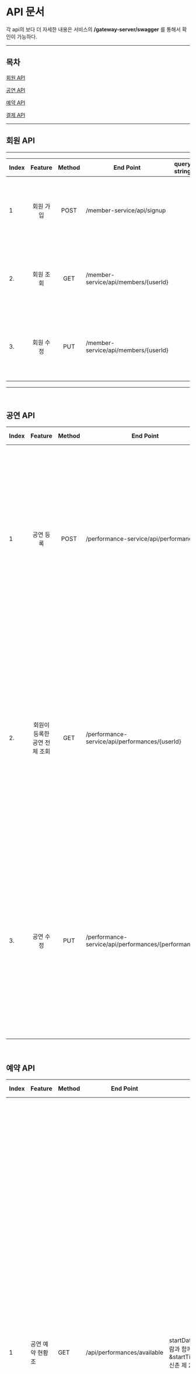# **API 문서**

각 api의 보다 더 자세한 내용은 서비스의 **/gateway-server/swagger** 를 통해서 확인이 가능하다.

---

## 목차

[회원 API](#회원-api)

[공연 API](#공연-api)

[예약 API]()

[결제 API]()

---

## 회원 API

---

| Index |  Feature  | Method | End Point                            | query string | Request Body                                                                                                                          | Response Body                                                                                                         |
| ----- | :-------: | :----: | ------------------------------------ | ------------ | ------------------------------------------------------------------------------------------------------------------------------------- | --------------------------------------------------------------------------------------------------------------------- |
| 1     | 회원 가입 |  POST  | /member-service/api/signup           |              | {<br>"userId": "string",<br>"username": "string",<br>"password":"string",<br>"phoneNum": "010-496-4055",<br> "address": "string"<br>} | code : 201                                                                                                            |
| 2.    | 회원 조회 |  GET   | /member-service/api/members/{userId} |              |                                                                                                                                       | code : 200 <br>{<br>"userId": "string",<br>"phoneNum": "string",<br>"username": "string","address": "string"<br>}     |
| 3.    | 회원 수정 |  PUT   | /member-service/api/members/{userId} |              | {<br>"userId": "string",<br>"phoneNum": "95-464-5765",<br>"username": "string"<br>"address": "string"<br>}                            | code : 200 <br>{<br>"userId": "string",<br>"phoneNum": "string",<br>"username": "string",<br>"address": "string"<br>} |

---

<br>

## 공연 API

| Index |           Feature            | Method | End Point                                             | query string | Request Body                                                                                                                                                                                                                                                                                                                                                                                                                                       | Response Body                                                                                                                                                                                                                                                                                                                                                                                                                                                            |
| ----- | :--------------------------: | :----: | ----------------------------------------------------- | ------------ | -------------------------------------------------------------------------------------------------------------------------------------------------------------------------------------------------------------------------------------------------------------------------------------------------------------------------------------------------------------------------------------------------------------------------------------------------- | ------------------------------------------------------------------------------------------------------------------------------------------------------------------------------------------------------------------------------------------------------------------------------------------------------------------------------------------------------------------------------------------------------------------------------------------------------------------------ |
| 1     |          공연 등록           |  POST  | /performance-service/api/performances                 |              | {<br>"performanceId": 0,<br>"userId": "test",<br>"performanceName": "오페라의 유령",<br>"performanceStartDate": "2024-01-01",<br>"performanceEndDate": "2024-01-01",<br>"performanceType": "THEATER",<br>"audienceCount": 100,<br>"price": 10000,<br>"contactPhoneNum": "010-1234-1234",<br>"contactPersonName": "홍길동",<br>"performanceInfo": "끝까지 간다....",<br>"performancePlace": "홍대 시네마",<br>"performanceTimes": "[15:00]"<br>}    | code : 201                                                                                                                                                                                                                                                                                                                                                                                                                                                               |
| 2.    | 회원이 등록한 공연 전체 조회 |  GET   | /performance-service/api/performances/{userId}        |              |                                                                                                                                                                                                                                                                                                                                                                                                                                                    | code : 200 <br>[<br>{<br>"performanceId": 0,<br>"userId": "test",<br>"performanceName": "오페라의 유령",<br>"performanceStartDate": "2024-01-01",<br>"performanceEndDate": "2024-01-01",<br>"performanceType": "THEATER",<br>"audienceCount": 100,<br>"price": 10000,<br>"contactPhoneNum": "010-1234-1234",<br>"contactPersonName": "홍길동",<br>"performanceInfo": "끝까지 간다....",<br>"performancePlace": "홍대 시네마",<br>"performanceTimes": "[15:00]"<br>}<br>] |
| 3.    |          공연 수정           |  PUT   | /performance-service/api/performances/{performanceId} |              | <br>{"performanceId": 0,<br>"userId": "test",<br>"performanceName":<br>"오페라의 유령",<br>"performanceStartDate": "2024-01-01",<br>"performanceEndDate": "2024-01-01",<br>"performanceType": "THEATER",<br>"audienceCount": 100,<br>"price": 10000,<br>"contactPhoneNum": "010-1234-1234",<br>"contactPersonName": "홍길동",<br>"performanceInfo": "끝까지 간다....",<br>"performancePlace": "홍대 시네마",<br>"performanceTimes": "[15:00]"<br>} | code : 200<br>{<br>"performanceId": 0,<br>"userId": "test",<br>"performanceName": "오페라의 유령",<br>"performanceStartDate": "2024-01-01",<br>"performanceEndDate": "2024-01-01",<br>"performanceType": "THEATER",<br>"audienceCount": 100,<br>"price": 10000,<br>"contactPhoneNum": "010-1234-1234",<br>"contactPersonName": "홍길동",<br>"performanceInfo": "끝까지 간다....",<br>"performancePlace": "홍대 시네마",<br>"performanceTimes": "[15:00]"<br>}            |

<br>

## 예약 API

| Index | Feature           | Method | End Point                   | query string                                                                                                                                     | Request Body | Response Body                                                                                                                                                                                                                                                                                                                                                                                                                                                                                                                                                                                                                                                                                                                                                                                                                                                                                                                                                                                                                                                     |
| ----- | ----------------- | ------ | --------------------------- | ------------------------------------------------------------------------------------------------------------------------------------------------ | ------------ | ----------------------------------------------------------------------------------------------------------------------------------------------------------------------------------------------------------------------------------------------------------------------------------------------------------------------------------------------------------------------------------------------------------------------------------------------------------------------------------------------------------------------------------------------------------------------------------------------------------------------------------------------------------------------------------------------------------------------------------------------------------------------------------------------------------------------------------------------------------------------------------------------------------------------------------------------------------------------------------------------------------------------------------------------------------------- |
| 1     | 공연 예약 현황 조 | GET    | /api/performances/available | startDate=2023-06-01&endDate=2025-01-01&name=바람과 함께 사라지다&startTime=11:00&endTime=13:00&type=MUSICAL&place=신촌 제 2 극장&page=1&size=15 |              | {<br>"content": [<br>{<br>"name": "바람과 함께 사라지다다",<br>"info": "임꺽정의 생애",<br>"type": "뮤지컬",<br>"place": "신촌 제 2 극장",<br>"contactPhoneNum": "010-1234-2345",<br>"contactPersonName": "임꺽정",<br>"price": 14000,<br>"schedules": [<br>{<br> "startDate": "2023-06-01",<br>"endDate": "2023-10-01",<br>"startTime": "13:00:00",<br> "remainingSeats": 140,<br>"availableSeats": 140<br> },<br>{<br>"startDate": "2023-06-01",<br>"endDate": "2023-10-01",<br>"startTime": "11:00:00",<br> "remainingSeats": 140,<br>"availableSeats": 140<br>}<br>],<br> "available": true<br>}<br>],<br> "pageable": {<br>"sort": {<br>"empty": true,<br> "sorted": false,<br>"unsorted": true<br> },<br>"offset": 0,<br>"pageNumber": 0,<br>"pageSize": 20,<br>"paged": true,<br>"unpaged": false<br>},<br> "last": true,<br>"totalElements": 1,<br>"totalPages": 1,<br>"size": 20,<br>"number": 0,<br>"sort": {<br>"empty": true,<br> "sorted": false,<br>"unsorted": true<br> },<br>"first": true,<br>"numberOfElements": 1,<br>"empty": false<br>} <br> |

---

# Before

## 1. 회원 서비스

    회원가입, 로그인, 로그아웃, 회원정보 수정, 조회, 회원 탈퇴

### 회원 API

- POST /member-service/api/signup: 회원가입 요청
- GET /member-service/api/members/{userId}: 사용자 정보 조회 요청
- PUT /member-service/api/members/{userId}: 사용자 정보 수정 요청

- POST /login: 로그인 요청
- POST /logout: 로그아웃 요청
- DELETE /members/{userId}: 사용자 회원 탈퇴 요청

## 2. 공연

    공연 정보 등록, 수정, 공연 일정 및 가격 설정, 등록된 공연 조회,
    공연 예약 현황 조회, 공연 취소 또는 변경 알림 발송 기능

### 공연 API

- POST /performance-service/api/performances: 공연 정보 등록 요청
- GET /performance-service/api/performances/{userId} 회원이 등록한 공연 전체 조회
- PUT /performance-service/api/performances/{performanceId}: 공연 정보 수정 요청

- GET /performances: 등록된 공연 조회 요청
- GET /performances/{performanceId}/reservations: 등록된 공연의 예약 현황 조회 요청
- POST /performances/{performanceId}/cancel: 공연 취소 요청

## 3. 예약

    예약 가능한 공연 조회, 원하는 공연 선택 예약, 예약 정보 확인, 수정
    취소 기능, 결제 및 결제 정보 확인 기능, 공연 예약 현황을 통한 수익 관리 기능

### 예약 API

- GET /reservation-service/api/performances/available : 공연 예약 현황 조회
- GET /reservations: 예약 가능한 공연 조회 요청
- POST /reservations: 공연 예약 요청
- GET /reservations/{reservationId}: 예약 정보 조회 요청
- PUT /reservations/{reservationId}: 예약 정보 수정 요청
- DELETE /reservations/{reservationId}: 예약 취소 요청
- GET /reservations/{reservationId}/payment: 결제 정보 확인 요청

## 4. 결제

    결제 정보 처리, 결제 상태 저장, 결제 취소 기능

### 결제 API

- POST /payments: 결제 요청
- PUT /payments/{paymentId}: 결제 상태 업데이트 요청
- DELETE /payments/{paymentId}: 결제 취소 요청

## 5. 이벤트

    예약, 결제, 취소에 대한 이벤트 발행 기능 제공, 이벤트를 수신하여 내부 데이터를 업데이트하는 기능

### 이벤트 API

- POST /events/reservations: 예약 이벤트 발행 요청
- POST /events/payments: 결제 이벤트 발행 요청
- POST /events/cancellations: 취소 이벤트 발행 요청
- POST /events/{serviceId}: 이벤트 수신 요청

## 6. 보안

    인증 및 인가 처리 기능

### 보안 API

- POST /auth: 인증 및 인가 처리 요청

## 7. 알림

    예약, 결제, 취소 알림을 전송하는 기능

### 알림 API

- POST /notifications/reservations: 예약 알림 전송 요청
- POST /notifications/payments: 결제 알림 전송 요청
- POST /notifications/cancellations: 취소 알림 전송 요청

## 8. 게이트웨이

    모든 클라이언트의 요청을 각 서비스로 전달하는 역할을 하는 서비스.
